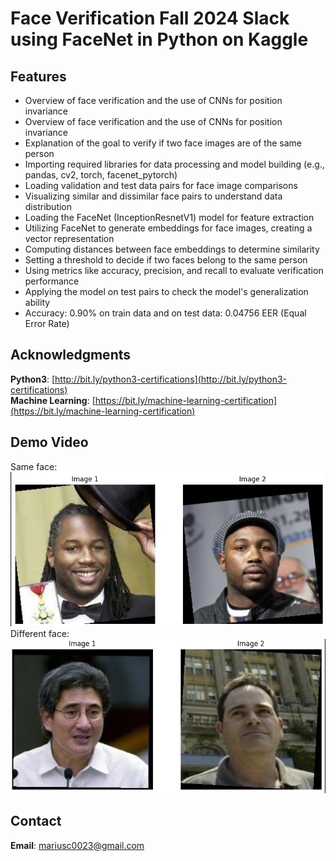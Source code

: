 # Face Verification Fall 2024 Slack using FaceNet in Python on Kaggle 

## Features
- Overview of face verification and the use of CNNs for position invariance
- Overview of face verification and the use of CNNs for position invariance
- Explanation of the goal to verify if two face images are of the same person
- Importing required libraries for data processing and model building (e.g., pandas, cv2, torch, facenet_pytorch)
- Loading validation and test data pairs for face image comparisons
- Visualizing similar and dissimilar face pairs to understand data distribution
- Loading the FaceNet (InceptionResnetV1) model for feature extraction
- Utilizing FaceNet to generate embeddings for face images, creating a vector representation
- Computing distances between face embeddings to determine similarity
- Setting a threshold to decide if two faces belong to the same person
- Using metrics like accuracy, precision, and recall to evaluate verification performance
- Applying the model on test pairs to check the model's generalization ability
- Accuracy: 0.90% on train data and on test data: 0.04756 EER (Equal Error Rate)

## Acknowledgments

**Python3**: [http://bit.ly/python3-certifications](http://bit.ly/python3-certifications)  
**Machine Learning**: [https://bit.ly/machine-learning-certification](https://bit.ly/machine-learning-certification)
<br>



## Demo Video


Same face:
![image_1](https://github.com/marius2347/Face-Verification-Fall-2024-Slack-using-FaceNet-in-Python-on-Kaggle/blob/main/similar.png)
<br>
Different face:
![image_2](https://github.com/marius2347/Face-Verification-Fall-2024-Slack-using-FaceNet-in-Python-on-Kaggle/blob/main/not-similar.png)


## Contact

**Email**: mariusc0023@gmail.com
